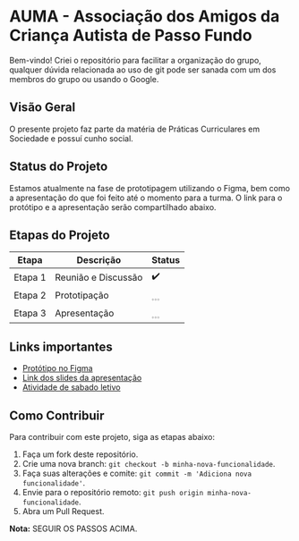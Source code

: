 # AUMA - Associação dos Amigos da Criança Autista de Passo Fundo

Bem-vindo! Criei o repositório para facilitar a organização do grupo, qualquer dúvida relacionada ao uso de git pode ser sanada com um dos membros do grupo ou usando o Google.

## Visão Geral

O presente projeto faz parte da matéria de Práticas Curriculares em Sociedade e possuí cunho social.

## Status do Projeto

Estamos atualmente na fase de prototipagem utilizando o Figma, bem como a apresentação do que foi feito até o momento para a turma. O link para o protótipo e a apresentação serão compartilhado abaixo.

## Etapas do Projeto

| Etapa    | Descrição                   | Status  |	   
|----------|-----------------------------|---------|
| Etapa 1  | Reunião e Discussão         |    ✔️    |
| Etapa 2  | Prototipação                |    𓈓    |
| Etapa 3  | Apresentação                |    𓈓    |

## Links importantes

- [Protótipo no Figma](https://www.figma.com/design/efReRAJKbrNF5IXx0aE0K2/AUMA-SITE?node-id=0-1&t=Bm7eSybxa9UeJbZ5-0)
- [Link dos slides da apresentação](https://docs.google.com/presentation/d/1o1_iY2cpOWW2KEBOZ3aDRi7cSNvo-k46nrdCA5IFOFg/edit?usp=sharing)
- [Atividade de sabado letivo](https://docs.google.com/document/d/1-dgkWvzSf15XW1WXjZajoselfaAeGXrv-uxoyKMbfis/edit#heading=h.7h6jgbw77me8)

## Como Contribuir

Para contribuir com este projeto, siga as etapas abaixo:

1. Faça um fork deste repositório.
2. Crie uma nova branch: `git checkout -b minha-nova-funcionalidade`.
3. Faça suas alterações e comite: `git commit -m 'Adiciona nova funcionalidade'`.
4. Envie para o repositório remoto: `git push origin minha-nova-funcionalidade`.
5. Abra um Pull Request.


**Nota:** SEGUIR OS PASSOS ACIMA.

